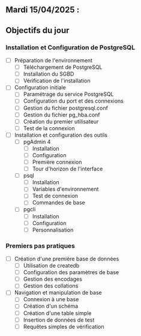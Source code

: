 ## Mardi 15/04/2025 :

## Objectifs du jour

### Installation et Configuration de PostgreSQL

- [ ] Préparation de l'environnement
  - [ ] Téléchargement de PostgreSQL
  - [ ] Installation du SGBD
  - [ ] Vérification de l'installation

- [ ] Configuration initiale
  - [ ] Paramétrage du service PostgreSQL
  - [ ] Configuration du port et des connexions
  - [ ] Gestion du fichier postgresql.conf
  - [ ] Gestion du fichier pg_hba.conf
  - [ ] Création du premier utilisateur
  - [ ] Test de la connexion

- [ ] Installation et configuration des outils
  - [ ] pgAdmin 4
    - [ ] Installation
    - [ ] Configuration
    - [ ] Première connexion
    - [ ] Tour d'horizon de l'interface
  - [ ] psql
    - [ ] Installation
    - [ ] Variables d'environnement
    - [ ] Test de connexion
    - [ ] Commandes de base
  - [ ] pgcli
    - [ ] Installation
    - [ ] Configuration
    - [ ] Personnalisation

### Premiers pas pratiques

- [ ] Création d'une première base de données
  - [ ] Utilisation de createdb
  - [ ] Configuration des paramètres de base
  - [ ] Gestion des encodages
  - [ ] Gestion des collations

- [ ] Navigation et manipulation de base
  - [ ] Connexion à une base
  - [ ] Création d'un schéma
  - [ ] Création d'une table simple
  - [ ] Insertion de données de test
  - [ ] Requêtes simples de vérification
